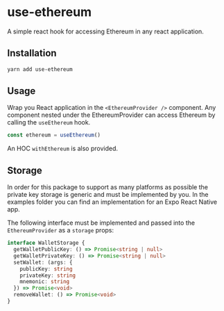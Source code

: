 # use-ethereum

A simple react hook for accessing Ethereum in any react application.

## Installation

```sh
yarn add use-ethereum
```

## Usage

Wrap you React application in the `<EthereumProvider />` component. Any component nested under the EthereumProvider can access  Ethereum by calling the `useEthereum` hook.

```js
const ethereum = useEthereum()
```

An HOC `withEthereum` is also provided.

## Storage

In order for this package to support as many platforms as possible the private key storage is generic and must be implemented by you. In the examples folder you can find an implementation for an Expo React Native app.

The following interface must be implemented and passed into the `EthereumProvider` as a `storage` props:

```ts
interface WalletStorage {
  getWalletPublicKey: () => Promise<string | null>
  getWalletPrivateKey: () => Promise<string | null>
  setWallet: (args: {
    publicKey: string
    privateKey: string
    mnemonic: string
  }) => Promise<void>
  removeWallet: () => Promise<void>
}
```